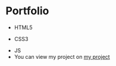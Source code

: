 # Portfolio
- HTML5
* CSS3
+ JS
+ You can view my project on [my project](https://tasha290929.github.io/)
